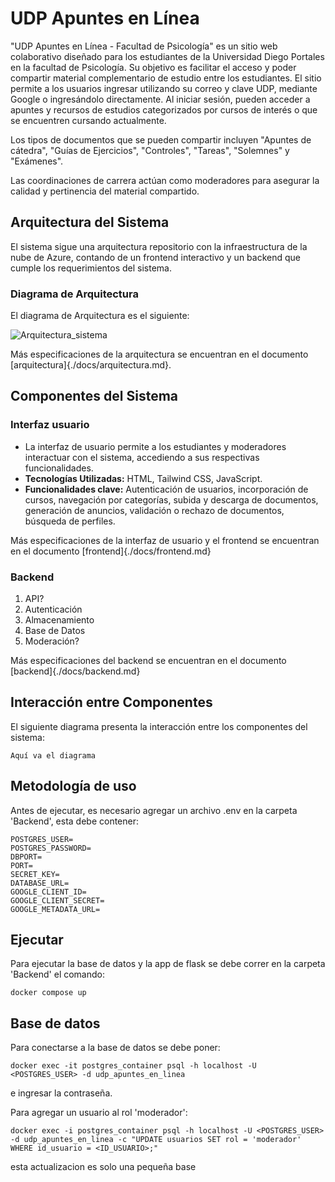 # UDP Apuntes en Línea
"UDP Apuntes en Línea - Facultad de Psicología" es un sitio web colaborativo diseñado para los estudiantes de la Universidad Diego Portales en la facultad de Psicología. Su objetivo es facilitar el acceso y poder compartir material complementario de estudio entre los estudiantes. El sitio permite a los usuarios ingresar utilizando su correo y clave UDP, mediante Google o ingresándolo directamente. Al iniciar sesión, pueden acceder a apuntes y recursos de estudios categorizados por cursos de interés o que se encuentren cursando actualmente. 

Los tipos de documentos que se pueden compartir incluyen "Apuntes de cátedra", "Guías de Ejercicios", "Controles", "Tareas", "Solemnes" y "Exámenes". 

Las coordinaciones de carrera actúan como moderadores para asegurar la calidad y pertinencia del material compartido.

## Arquitectura del Sistema
El sistema sigue una arquitectura repositorio con la infraestructura de la nube de Azure, contando de un frontend interactivo y un backend que cumple los requerimientos del sistema.

### Diagrama de Arquitectura
El diagrama de Arquitectura es el siguiente:

![Arquitectura_sistema](https://github.com/user-attachments/assets/b183e393-2000-4755-ac70-37a06b775b8d)

Más especificaciones de la arquitectura se encuentran en el documento [arquitectura]{./docs/arquitectura.md}.

## Componentes del Sistema
### Interfaz usuario
- La interfaz de usuario permite a los estudiantes y moderadores interactuar con el sistema, accediendo a sus respectivas funcionalidades. 
- **Tecnologías Utilizadas:** HTML, Tailwind CSS, JavaScript.
- **Funcionalidades clave:** Autenticación de usuarios, incorporación de cursos, navegación por categorías, subida y descarga de documentos, generación de anuncios, validación o rechazo de documentos, búsqueda de perfiles.

Más especificaciones de la interfaz de usuario y el frontend se encuentran en el documento [frontend]{./docs/frontend.md}

### Backend
1. API?
2. Autenticación
3. Almacenamiento
4. Base de Datos
5. Moderación?

Más especificaciones del backend se encuentran en el documento [backend]{./docs/backend.md}

## Interacción entre Componentes
El siguiente diagrama presenta la interacción entre los componentes del sistema:
```
Aquí va el diagrama

```
## Metodología de uso

Antes de ejecutar, es necesario agregar un archivo .env en la carpeta 'Backend', esta debe contener:
```
POSTGRES_USER=
POSTGRES_PASSWORD=
DBPORT=
PORT=
SECRET_KEY=
DATABASE_URL=
GOOGLE_CLIENT_ID=
GOOGLE_CLIENT_SECRET=
GOOGLE_METADATA_URL=
```

## Ejecutar

Para ejecutar la base de datos y la app de flask se debe correr en la carpeta 'Backend' el comando:
```
docker compose up
```

## Base de datos

Para conectarse a la base de datos se debe poner:
```
docker exec -it postgres_container psql -h localhost -U <POSTGRES_USER> -d udp_apuntes_en_linea
```
e ingresar la contraseña.

Para agregar un usuario al rol 'moderador':
```
docker exec -i postgres_container psql -h localhost -U <POSTGRES_USER> -d udp_apuntes_en_linea -c "UPDATE usuarios SET rol = 'moderador' WHERE id_usuario = <ID_USUARIO>;"
```

esta actualizacion es solo una pequeña base 



